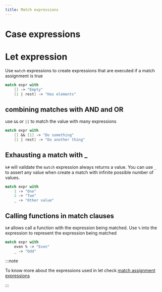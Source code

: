 ```yaml
---
title: Match expressions
---
```


# Case expressions

# Let expression

Use `match` expressions to create expressions that are executed if a match assignment is true

```fsharp
match expr with
    [] -> "Empty"
    [1 | rest] -> "Has elements"
```

## combining matches with AND and OR

use `&&` or `||` to match the value with many expressions 

```fsharp
match expr with
    [] && [1] -> "Do something"
    [1 | rest] -> "Do another thing"
```

## Exhausting a match with _

`k#` will validate the `match` expression always returns a value. You can use `_` to assert any value when create a match with infinite possible number of values.

```fsharp
match expr with
    1 -> "One"
    2 -> "Two"
    _ -> "Other value"
```

## Calling functions in match clauses

`k#` allows call a function with the expression being matched. Use `%` into the expression to represent the expression being matched

```fsharp
match expr with
    even % -> "Even"
    _ -> "Odd"
```

:::note

To know more about the expressions used in let check [match assignment expressions](#match-assigment)

:::
